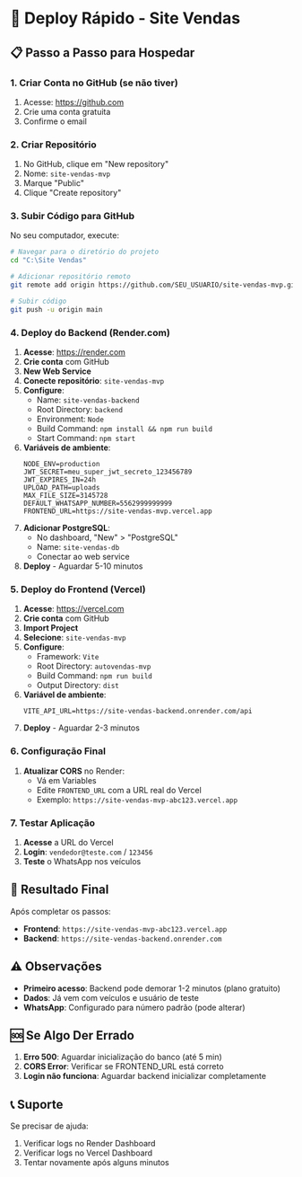 # 🚀 Deploy Rápido - Site Vendas

## 📋 Passo a Passo para Hospedar

### 1. Criar Conta no GitHub (se não tiver)
1. Acesse: https://github.com
2. Crie uma conta gratuita
3. Confirme o email

### 2. Criar Repositório
1. No GitHub, clique em "New repository"
2. Nome: `site-vendas-mvp`
3. Marque "Public"
4. Clique "Create repository"

### 3. Subir Código para GitHub
No seu computador, execute:
```bash
# Navegar para o diretório do projeto
cd "C:\Site Vendas"

# Adicionar repositório remoto
git remote add origin https://github.com/SEU_USUARIO/site-vendas-mvp.git

# Subir código
git push -u origin main
```

### 4. Deploy do Backend (Render.com)
1. **Acesse**: https://render.com
2. **Crie conta** com GitHub
3. **New Web Service**
4. **Conecte repositório**: `site-vendas-mvp`
5. **Configure**:
   - Name: `site-vendas-backend`
   - Root Directory: `backend`
   - Environment: `Node`
   - Build Command: `npm install && npm run build`
   - Start Command: `npm start`
6. **Variáveis de ambiente**:
   ```
   NODE_ENV=production
   JWT_SECRET=meu_super_jwt_secreto_123456789
   JWT_EXPIRES_IN=24h
   UPLOAD_PATH=uploads
   MAX_FILE_SIZE=3145728
   DEFAULT_WHATSAPP_NUMBER=5562999999999
   FRONTEND_URL=https://site-vendas-mvp.vercel.app
   ```
7. **Adicionar PostgreSQL**:
   - No dashboard, "New" > "PostgreSQL"
   - Name: `site-vendas-db`
   - Conectar ao web service
8. **Deploy** - Aguardar 5-10 minutos

### 5. Deploy do Frontend (Vercel)
1. **Acesse**: https://vercel.com
2. **Crie conta** com GitHub
3. **Import Project**
4. **Selecione**: `site-vendas-mvp`
5. **Configure**:
   - Framework: `Vite`
   - Root Directory: `autovendas-mvp`
   - Build Command: `npm run build`
   - Output Directory: `dist`
6. **Variável de ambiente**:
   ```
   VITE_API_URL=https://site-vendas-backend.onrender.com/api
   ```
7. **Deploy** - Aguardar 2-3 minutos

### 6. Configuração Final
1. **Atualizar CORS** no Render:
   - Vá em Variables
   - Edite `FRONTEND_URL` com a URL real do Vercel
   - Exemplo: `https://site-vendas-mvp-abc123.vercel.app`

### 7. Testar Aplicação
1. **Acesse** a URL do Vercel
2. **Login**: `vendedor@teste.com` / `123456`
3. **Teste** o WhatsApp nos veículos

## 🎉 Resultado Final

Após completar os passos:
- **Frontend**: `https://site-vendas-mvp-abc123.vercel.app`
- **Backend**: `https://site-vendas-backend.onrender.com`

## ⚠️ Observações

- **Primeiro acesso**: Backend pode demorar 1-2 minutos (plano gratuito)
- **Dados**: Já vem com veículos e usuário de teste
- **WhatsApp**: Configurado para número padrão (pode alterar)

## 🆘 Se Algo Der Errado

1. **Erro 500**: Aguardar inicialização do banco (até 5 min)
2. **CORS Error**: Verificar se FRONTEND_URL está correto
3. **Login não funciona**: Aguardar backend inicializar completamente

## 📞 Suporte

Se precisar de ajuda:
1. Verificar logs no Render Dashboard
2. Verificar logs no Vercel Dashboard
3. Tentar novamente após alguns minutos

